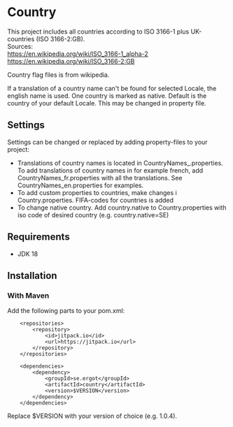 # Country

This project includes all countries according to ISO 3166-1 plus UK-countries (ISO 3166-2:GB).  
Sources:   
https://en.wikipedia.org/wiki/ISO_3166-1_alpha-2  
https://en.wikipedia.org/wiki/ISO_3166-2:GB

Country flag files is from wikipedia.

If a translation of a country name can't be found for selected Locale, the english name is used.
One country is marked as native. Default is the country of your default Locale. This may be changed in property file.  

## Settings
Settings can be changed or replaced by adding property-files to your project:
* Translations of country names is located in CountryNames_<language-code>.properties. 
To add translations of country names in for example french, add CountryNames_fr.properties with 
all the translations. See CountryNames_en.properties for examples.
* To add custom properties to countries, make changes i Country.properties. FIFA-codes for countries is added
* To change native country. Add country.native to Country.properties with iso code of desired country (e.g. country.native=SE) 

## Requirements
* JDK 18

## Installation
### With Maven
Add the following parts to your pom.xml:
```
    <repositories>
        <repository>
            <id>jitpack.io</id>
            <url>https://jitpack.io</url>
        </repository>
    </repositories>
```
```
    <dependencies>
        <dependency>
            <groupId>se.ergot</groupId>
            <artifactId>country</artifactId>
            <version>$VERSION</version>
        </dependency>
    </dependencies>
```
Replace $VERSION with your version of choice (e.g. 1.0.4). 